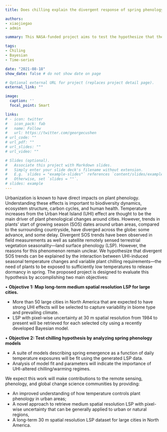 ```yaml
---
title: Does chilling explain the divergent response of spring phenology to urban heat islands? 

authors:
- xiaojiegao
- admin

summary: This NASA-funded project aims to test the hypothesize that the divergent spring phenology trends in urban areas can be explained by the interaction between UHI-induced seasonal temperature changes and variable plant chilling requirements—the need of plants to be exposed to sufficiently low temperatures to release dormancy in spring.

tags:
- Chiling
- Bayesian
- Time-series

date: "2021-08-18"
show_date: false # do not show date on page

# Optional external URL for project (replaces project detail page).
external_link: ""

image:
  caption: ''
  focal_point: Smart

links:
# - icon: twitter
#   icon_pack: fab
#   name: Follow
#   url: https://twitter.com/georgecushen
# url_code: ""
# url_pdf: ""
# url_slides: ""
# url_video: ""

# Slides (optional).
#   Associate this project with Markdown slides.
#   Simply enter your slide deck's filename without extension.
#   E.g. `slides = "example-slides"` references `content/slides/example-slides.md`.
#   Otherwise, set `slides = ""`.
# slides: example
---
```


Urbanization is known to have direct impacts on plant phenology. Understanding these effects is important to biodiversity dynamics, ecosystem structure, carbon cycles, and human health. Temperature increases from the Urban Heat Island (UHI) effect are thought to be the main driver of plant phenological changes around cities. However, trends in plants’ start of growing season (SOS) dates around urban areas, compared to the surrounding countryside, have diverged across the globe: some advance, and some delay. Divergent SOS trends have been observed in field measurements as well as satellite remotely sensed terrestrial vegetation seasonality—land surface phenology (LSP). However, the reasons for this phenomenon remain unclear. We hypothesize that divergent SOS trends can be explained by the interaction between UHI-induced seasonal temperature changes and variable plant chilling requirements—the need of plants to be exposed to sufficiently low temperatures to release dormancy in spring. The proposed project is designed to evaluate this hypothesis by accomplishing two main objectives:

• **Objective 1: Map long-term medium spatial resolution LSP for large cities.**
- More than 50 large cities in North America that are expected to have strong UHI effects will be selected to capture variability in biome type and prevailing climate.
- LSP with pixel-wise uncertainty at 30 m spatial resolution from 1984 to present will be retrieved for each selected city using a recently developed Bayesian model.

• **Objective 2: Test chilling hypothesis by analyzing spring phenology models**
- A suite of models describing spring emergence as a function of daily temperature exposures will be fit using the generated LSP data.
- Analysis of model fit and parameters will indicate the importance of UHI-altered chilling/warming regimes.

We expect this work will make contributions to the remote sensing, phenology, and global change science communities by providing: 
- An improved understanding of how temperature controls plant phenology in urban areas; 
- A novel approach to retrieve medium spatial resolution LSP with pixel-wise uncertainty that can be generally applied to urban or natural regions, 
- A long-term 30 m spatial resolution LSP dataset for large cities in North America.